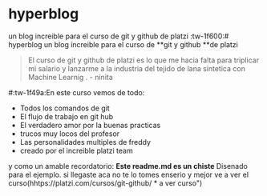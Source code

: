 # hyperblog
un blog increible para el curso de git y github de platzi
:tw-1f600:# hyperblog
un blog increible para el curso de **git y github **de platzi
>El curso de git y github de platzi es lo que me hacia falta para triplicar mi salario y lanzarme a la industria del tejido de lana sintetica con Machine Learnig
. - ninita 

#:tw-1f49a:En este curso vemos de todo:
* Todos los comandos de git
* El flujo de trabajo en git hub
* El verdadero amor por la buenas practicas 
* trucos muy locos del profesor
* Las personalidades  multiples de freddy
* creado por el increible platzi team

y como un amable recordatorio: **Este readme.md es un chiste** Disenado para el ejemplo. si llegaste aca no te lo tomes enserio y mejor ve a ver el curso(hhtps://platzi.com/cursos/git-github/ * a ver curso")